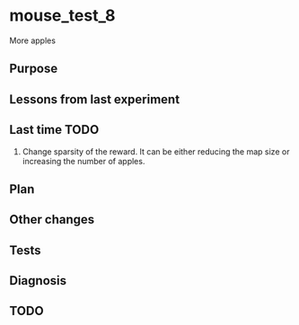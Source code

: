 # mouse_test_8

 More apples

## Purpose


## Lessons from last experiment


## Last time TODO

1. Change sparsity of the reward. It can be either reducing the map size or increasing the number of apples.

## Plan

## Other changes

## Tests

## Diagnosis

## TODO
